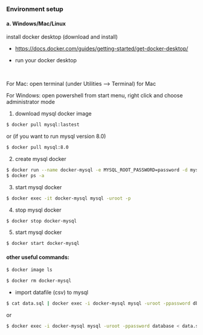 ### Environment setup 

#### a. Windows/Mac/Linux

install docker desktop (download and install)

- https://docs.docker.com/guides/getting-started/get-docker-desktop/

- run your docker desktop


<br>

For Mac: open terminal (under Utilities --> Terminal) for Mac

For Windows: open powershell from start menu, right click and choose administrator mode



1. download mysql docker image


```bash
$ docker pull mysql:lastest
```

  or (if you want to run mysql version 8.0)

```bash
$ docker pull mysql:8.0
```



2. create mysql docker

```bash
$ docker run --name docker-mysql -e MYSQL_ROOT_PASSWORD=password -d mysql:latest
$ docker ps -a
```

3. start mysql docker

```bash
$ docker exec -it docker-mysql mysql -uroot -p
```

4. stop mysql docker

```bash
$ docker stop docker-mysql	
```

5. start mysql docker

```bash
$ docker start docker-mysql
```



#### other useful commands:

```bash
$ docker image ls
```

```bash
$ docker rm docker-mysql
```

- import datafile (csv) to mysql


```bash
$ cat data.sql | docker exec -i docker-mysql mysql -uroot -ppassword db_name
```

  or

```bash
$ docker exec -i docker-mysql mysql -uroot -ppassword database < data.sql
```



